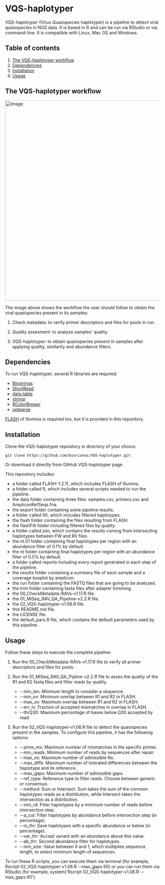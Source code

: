 # VQS-haplotyper

VQS-haplotyper (Virus Quasispecies haplotyper) is a pipeline to detect viral quasispecies in NGS data. It is based in R and can be run via RStudio or via command-line. It is compatible with Linux, Mac OS and Windows.

## Table of contents

1. [The VQS-haplotyper workflow](#workflow)
2. [Dependencies](#dependencies)
3. [Installation](#installation)
4. [Usage](#usage)

## The VQS-haplotyper workflow <a name="workflow"></a>

<img src="https://user-images.githubusercontent.com/93382821/140949770-f4bad113-a259-4f95-ba30-ec21a0d8117f.jpeg?raw=true" alt="image" width="650"/>

The image above shows the workflow the user should follow to obtain the viral quasispecies present in its samples:

  1. Check metadata: to verify primer descriptors and files for pools in run.
<!-- -->
  2. Quality assesment: to analyze samples' quality.
<!-- -->
  3. VQS-haplotyper: to obtain quasispecies present in samples after applying quality, similarity and abundance filters.

## Dependencies <a name="dependencies"></a>

To run VQS-haplotyper, several R libraries are required:

  * [Biostrings](https://bioconductor.org/packages/release/bioc/html/Biostrings.html)
  * [ShortRead](https://bioconductor.org/packages/release/bioc/html/ShortRead.html)
  * [data.table](https://cran.r-project.org/web/packages/data.table/)
  * [stringr](https://cran.r-project.org/web/packages/stringr/)
  * [RColorBrewer](https://cran.r-project.org/web/packages/RColorBrewer/)
  * [optparse](https://cran.r-project.org/web/packages/optparse/)

[FLASH](https://ccb.jhu.edu/software/FLASH/) of Illumina is required too, but it is provided in this repository.

## Installation <a name="installation"></a>

Clone the VQS-haplotyper repository in directory of your choice:

```
git clone https://github.com/bsorianos/VQS-haplotyper.git
```

Or download it directly from GitHub VQS-haplotyper page.

This repository includes:

  * a folder called FLASH-1.2.11, which includes FLASH of Illumina.<br />
  * a folder called R, which includes several scripts needed to run the pipeline.
  * the data folder containing three files: samples.csv, primers.csv and AmpliconRefSeqs.fna.
  * the export folder containing some pipeline results.
  * a folder called filt, which includes filtered haplotypes.
  * the flash folder containing the files resulting from FLASH.
  * the flashFilt folder including filtered files by quality.
  * a folder called join, which contains the results coming from intersecting haplotypes between FW and RV files.
  * the nt.01 folder containing final haplotypes per region with an abundance filter of 0.1% by default.
  * the nt folder containing final haplotypes per region with an abundance filter of 0.5% by default.
  * a folder called reports including every report generated in each step of the pipeline.
  * the results folder containing a summary file of each sample and a coverage boxplot by amplicon.
  * the run folder containing the FASTQ files that are going to be analyzed.
  * the trim folder containing fasta files after adapter trimming.
  * the 00_CheckMetadata-RAVs-v1.17.R file.
  * the 01_MiSeq_RAV_QA_Pipeline-v2.2.R file.
  * the 02_VQS-haplotyper-v1.06.R file.
  * this README.md file.
  * the LICENSE file.
  * the default_pars.R file, which contains the default parameters used by this pipeline.

## Usage <a name="usage"></a>

Follow these steps to execute the complete pipeline:

1. Run the 00_CheckMetadata-RAVs-v1.17.R file to verify all primer descriptors and files for pools.
<!-- -->
2. Run the 01_MiSeq_RAV_QA_Pipline-v2.2.R file to asses the quality of the R1 and R2 fastq files and filter reads by quality.
    
    * --min_len: Minimum length to consider a sequence.
    * --min_ov: Minimum overlap between R1 and R2 in FLASH.
    * --max_ov: Maximum overlap between R1 and R2 in FLASH.
    * --err_lv: Fraction of accepted mismatches in overlap in FLASH.
    * --thrQ30: Maximum percentage of bases below Q30 accepted by read
<!-- -->
3. Run the 02_VQS-haplotyper-v1.06.R file to detect the quasispecies present in the samples. To configure this pipeline, it has the following options:

    * --pmm_mx: Maximum number of mismatches in the specific primer.
    * --min_reads: Minimum number of reads by sequences after repair.
    * --max_ns: Maximum number of admissible Ns.
    * --max_diffs: Maximum number of tolerated differences between the haplotype and its reference.
    * --max_gaps: Maximum number of admissible gaps.
    * --ref_type: Reference type to filter reads. Choose between generic or consensus.
    * --method: Sum or Intersect. Sum takes the sum of the common haplotypes reads as a distribution, while Intersect takes the intersection as a distribution.
    * --min_rd: Filter haplotypes by a minimum number of reads before intersection step.
    * --a_cut: Filter haplotypes by abundance before intersection step (in percentage).
    * --ni_thr: Save haplotypes with a specific abundance or below (in percentage).
    * --var_thr: Accept variant with an abundance above this value.
    * --ab_thr: Second abundance filter for haplotypes.
    * --min_size: Value between 0 and 1, which multiplies sequence length, to select minimum length of sequences.

To run these R scripts, you can execute them via terminal (for example, Rscript 02_VQS-haplotyper-v1.06.R --max_gaps 60) or you can run them via RStudio (for example, system('Rscript 02_VQS-haplotyper-v1.06.R --max_gaps 60').
